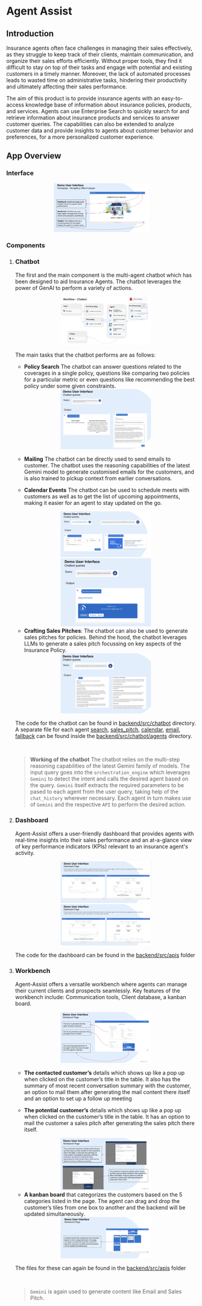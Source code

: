 # Agent Assist

## Introduction

Insurance agents often face challenges in managing their sales effectively, as they struggle to keep track of their clients, maintain communication, and organize their sales efforts efficiently. Without proper tools, they find it difficult to stay on top of their tasks and engage with potential and existing customers in a timely manner. Moreover, the lack of automated processes leads to wasted time on administrative tasks, hindering their productivity and ultimately affecting their sales performance.

The aim of this product is to provide insurance agents with an easy-to-access knowledge base of information about insurance policies, products, and services. Agents can use Enterprise Search to quickly search for and retrieve information about insurance products and services to answer customer queries. The capabilities can also be extended to analyze customer data and provide insights to agents about customer behavior and preferences, for a more personalized customer experience.

## App Overview

### Interface

<center><img src="images/image.png" width="50%"></center>

### Components

1. ### Chatbot

    The first and the main component is the multi-agent chatbot which has been designed to aid Insurance Agents. The chatbot leverages the power of GenAI to perform a variety of actions.

    <center><img src="images/image-1.png" width="50%" ></center>

    The main tasks that the chatbot performs are as follows:
    * **Policy Search**  The chatbot can answer questions related to the coverages in a single policy, questions like comparing two policies for a particular metric or even questions like recommending the best policy under some given constraints.

    <center><img src="images/image-2.png" width="50%"></center>

    * **Mailing** The chatbot can be directly used to send emails to customer. The chatbot uses the reasoning capabilities of the latest Gemini model to generate customised emails for the customers, and is also trained to pickup context from earlier conversations.

    * **Calendar Events** The chatbot can be used to schedule meets with customers as well as to get the list of upcoming appointments, making it easier for an agent to stay updated on the go.

    <center><img src="images/image-5.png" width="50%"></center>
    <center><img src="images/image-4.png" width="50%"></center>

    * **Crafting Sales Pitches**: The chatbot can also be used to generate sales pitches for policies. Behind the hood, the chatbot leverages LLMs to generate a sales pitch focussing on key aspects of the Insurance Policy.

    <center><img src="images/image-6.png" width="50%"> </center>

    The code for the chatbot can be found in [backend/src/chatbot](backend/src/chatbot) directory. A separate file for each agent [search](backend/src/chatbot/agents/search_agent), [sales_pitch](backend/src/chatbot/agents/sales_pitch.py), [calendar](backend/src/chatbot/agents/calendar.py), [email](backend/src/chatbot/agents/mail.py), [fallback](backend/src/chatbot/agents/fallback_component.py) can be found inside the [backend/src/chatbot/agents](backend/src/chatbot/agents) directory.

    <br/>

    > **Working of the chatbot** The chatbot relies on the multi-step reasoning capabilities of the latest Gemini family of models. The input query goes into the `orchestration_engine` which leverages `Gemini` to detect the intent and calls the desired agent based on the query. `Gemini` itself extracts the required parameters to be pased to each agent from the user query, taking help of the `chat_history` wherever necessary. Each agent in turn makes use of `Gemini` and the respective `API` to perform the desired action.

2. ### Dashboard

    Agent-Assist offers a user-friendly dashboard that provides agents with real-time insights into their sales performance and an at-a-glance view of key performance indicators (KPIs) relevant to an insurance agent's activity.

    <center><img src="images/image-7.png" width="50%"></center>

    <center><img src="images/image-8.png" width="50%"></center>

    The code for the dashboard can be found in the [backend/src/apis](backend/src/apis) folder

3. ### Workbench

    Agent-Assist offers a versatile workbench where agents can manage their current clients and prospects seamlessly. Key features of the workbench include: Communication tools, Client database, a kanban board.

    <center><img src="images/image-9.png" width="50%"></center>

    * **The contacted customer’s** details which shows up like a pop up when clicked on the customer’s title in the table. It also has the summary of most recent conversation summary with the customer, an option to mail them after generating the mail content there itself and an option to set up a follow up meeting

    * **The potential customer’s** details which shows up like a pop up when clicked on the customer’s title in the table. It has an option to mail the customer a sales pitch after generating the sales pitch there itself.

    <center><img src="images/image-11.png" width="50%"></center>

    * **A kanban board** that categorizes the customers based on the 5 categories listed in the page. The agent can drag and drop the customer’s tiles from one box to another and the backend will be updated simultaneously.

    <center><img src="images/image-10.png" width="50%"></center>

    The files for these can again be found in the [backend/src/apis](backend/src/apis) folder

    <br/>

    > `Gemini` is again used to generate content like Email and Sales Pitch.
